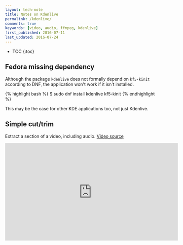 ```yaml
---
layout: tech-note
title: Notes on Kdenlive
permalink: /kdenlive/
comments: true
keywords: [video, audio, ffmpeg, kdenlive]
first_published: 2016-07-11
last_updated: 2016-07-24
---
```


* TOC
{:toc}

## Fedora missing dependency

Although the package `kdenlive` does not formally depend on `kf5-kinit`
according to DNF, the application won't work if it isn't installed.

{% highlight bash %}
$ sudo dnf install kdenlive kf5-kinit
{% endhighlight %}

This may be the case for other KDE applications too, not just Kdenlive.

## Simple cut/trim

Extract a section of a video, including audio.
[Video source](https://creativecommons.org/about/videos/made-with-cc/ "Made with Creative Commons")

<iframe width="560" height="315" src="https://www.youtube.com/embed/o8QxlBQBEz0" frameborder="0" allowfullscreen></iframe>
